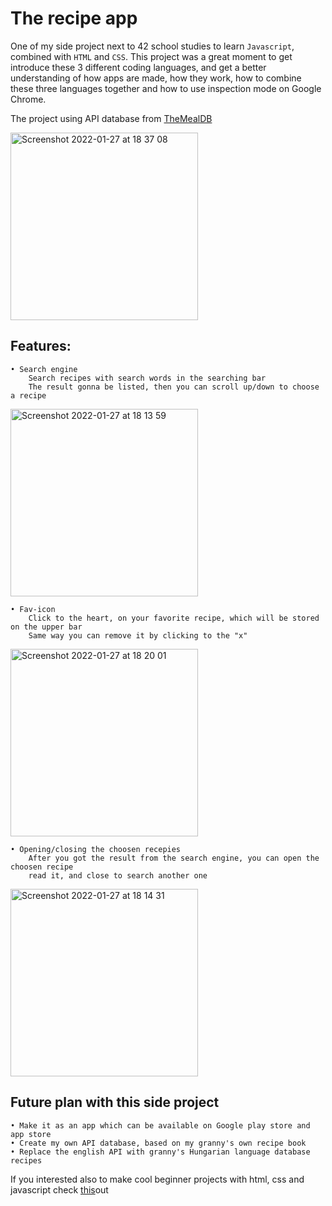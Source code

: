 # The recipe app

One of my side project next to 42 school studies to learn `Javascript`, combined with `HTML` and `CSS`.
This project was a great moment to get introduce these 3 different coding languages, and get a better understanding of how apps are made,
how they work, how to combine these three languages together and how to use inspection mode on Google Chrome.

The project using API database from [TheMealDB](https://www.themealdb.com/api.php)

<img width="300" alt="Screenshot 2022-01-27 at 18 37 08" src="https://user-images.githubusercontent.com/83179142/151402877-6ce126f0-550c-4882-b5f0-11c2351bca7b.png">


## Features:

    • Search engine
        Search recipes with search words in the searching bar
        The result gonna be listed, then you can scroll up/down to choose a recipe
<img width="300" alt="Screenshot 2022-01-27 at 18 13 59" src="https://user-images.githubusercontent.com/83179142/151402432-6ef7ccbe-631c-421b-870d-dc51b4967ae3.png">


    • Fav-icon
        Click to the heart, on your favorite recipe, which will be stored on the upper bar
        Same way you can remove it by clicking to the "x"      
<img width="300" alt="Screenshot 2022-01-27 at 18 20 01" src="https://user-images.githubusercontent.com/83179142/151402545-9bdd2c17-42c1-428c-84c9-df6f5f303894.png">

    • Opening/closing the choosen recepies
        After you got the result from the search engine, you can open the choosen recipe
        read it, and close to search another one
<img width="300" alt="Screenshot 2022-01-27 at 18 14 31" src="https://user-images.githubusercontent.com/83179142/151402937-7aa79be3-a505-4819-adb5-0ac46cce1e3d.png">


## Future plan with this side project

    • Make it as an app which can be available on Google play store and app store
    • Create my own API database, based on my granny's own recipe book
    • Replace the english API with granny's Hungarian language database recipes
    
If you interested also to make cool beginner projects with html, css and javascript check [this](https://www.youtube.com/watch?v=dtKciwk_si4&t=11649s&ab_channel=FlorinPop)out
